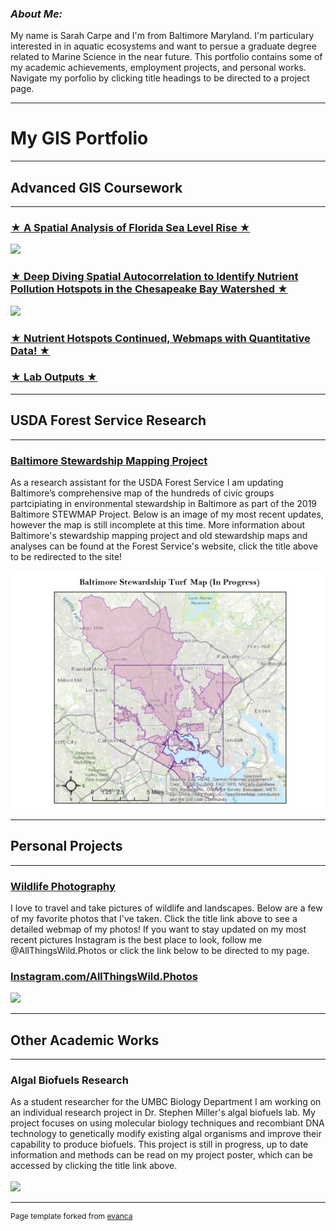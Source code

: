 ### ***About Me:***
My name is Sarah Carpe and I'm from Baltimore Maryland. I'm particulary interested in in aquatic ecosystems and want to persue a graduate degree related to Marine Science in the near future. This portfolio contains some of my academic achievements, employment projects, and personal works. Navigate my porfolio by clicking title headings to be directed to a project page.

---

# My GIS Portfolio
---
## Advanced GIS Coursework 
---
### [★ A Spatial Analysis of Florida Sea Level Rise ★](/project1_486/index.md)
<img src="https://rad-sc.github.io/project1_486/images/SeaLevelRise.gif?raw=true"/>

### [★ Deep Diving Spatial Autocorrelation to Identify Nutrient Pollution Hotspots in the Chesapeake Bay Watershed ★](/project2_486/index.md)
<img src="https://rad-sc.github.io/project2_486/WaterQualityStations.jpg?raw=true"/>

### [★ Nutrient Hotspots Continued, Webmaps with Quantitative Data! ★](FinalProject_486/index.md)

### [★ Lab Outputs ★](/labs/index.md) 
---
## USDA Forest Service Research
---
### [Baltimore Stewardship Mapping Project](https://www.nrs.fs.fed.us/stew-map/baltimore/)
As a research assistant for the USDA Forest Service I am updating Baltimore’s comprehensive map of the hundreds of civic groups partcipiating in environmental stewardship in Baltimore as part of the 2019 Baltimore STEWMAP Project. Below is an image of my most recent updates, however the map is still incomplete at this time. More information about Baltimore's stewardship mapping project and old stewardship maps and analyses can be found at the Forest Service's website, click the title above to be redirected to the site!
<br><br>
<img src="project_STEWMAP/STEWMAP.jpg?raw=true"/>

---
## Personal Projects
---
### [Wildlife Photography](https://rad-sc.github.io/Webmap/qgis2web_photomap/index.html)
I love to travel and take pictures of wildlife and landscapes. Below are a few of my favorite photos that I've taken. Click the title link above to see a detailed webmap of my photos! If you want to stay updated on my most recent pictures Instagram is the best place to look, follow me @AllThingsWild.Photos or click the link below to be directed to my page.
### [Instagram.com/AllThingsWild.Photos](https://www.instagram.com/allthingswild.photos/)
<img src="https://rad-sc.github.io/images/20200129_004923-COLLAGE.jpg?raw=true"/>

---
## Other Academic Works
---
### Algal Biofuels Research
As a student researcher for the UMBC Biology Department I am working on an individual research project in Dr. Stephen Miller's algal biofuels lab. My project focuses on using molecular biology techniques and recombiant DNA technology to genetically modify existing algal organisms and improve their capability to produce biofuels. This project is still in progress, up to date information and methods can be read on my project poster, which can be accessed by clicking the title link above.
<br><br>
<img src="images/algae culture.jpg?raw=true"/>

---
<p style="font-size:12px">Page template forked from <a href="https://github.com/evanca/quick-portfolio">evanca</a></p>
<!-- Remove above link if you don't want to attibute -->
